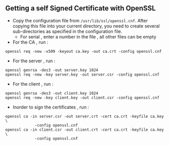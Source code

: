 ## Getting a self Signed Certificate with OpenSSL
- Copy the configuration file from `/usr/lib/ssl/openssl.cnf`. After copying this file into your current directory, you need to create several sub-directories as specified in the configuration file.
    - For serial , enter a number in the file , all other files can be empty
- For the CA , run :
```
openssl req -new -x509 -keyout ca.key -out ca.crt -config openssl.cnf
```
- For the server , run :
```
openssl genrsa -des3 -out server.key 1024
openssl req -new -key server.key -out server.csr -config openssl.cnf
```
- For the client , run :
```
openssl genrsa -des3 -out client.key 1024
openssl req -new -key client.key -out client.csr -config openssl.cnf
```

- Inorder to sign the certificates , run :
```
openssl ca -in server.csr -out server.crt -cert ca.crt -keyfile ca.key \
             -config openssl.cnf
openssl ca -in client.csr -out client.crt -cert ca.crt -keyfile ca.key \
             -config openssl.cnf

```

